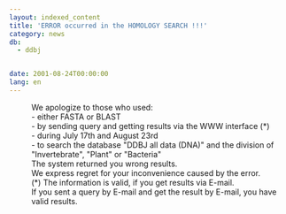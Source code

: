 ```yaml
---
layout: indexed_content
title: 'ERROR occurred in the HOMOLOGY SEARCH !!!'
category: news
db:
  - ddbj


date: 2001-08-24T00:00:00
lang: en
---
```


<dd>We apologize to those who used:<br>
<dd>- either FASTA or BLAST<br>
<dd>- by sending query and getting results via the WWW interface (*)<br>
<dd>- during July 17th and August 23rd<br>
<dd>- to search the database "DDBJ all data (DNA)" and the division of "Invertebrate", "Plant" or "Bacteria"<br>
<dd>The system returned you wrong results.<br>
<dd>We express regret for your inconvenience caused by the error.<br>
<dd>(*) The information is valid, if you get results via E-mail.<br>
<dd>If you sent a query by E-mail and get the result by E-mail, you have valid results.</dd>
</dd>
</dd>
</dd>
</dd>
</dd>
</dd>
</dd>
</dd>
